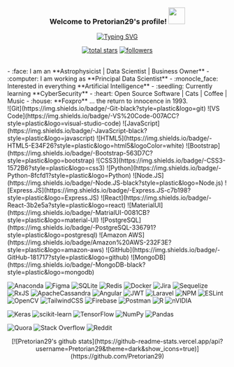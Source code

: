 <h3 align="center">
  Welcome to Pretorian29's profile!
  <img src="https://media.giphy.com/media/hvRJCLFzcasrR4ia7z/giphy.gif" width="38">
</h3>

<p align="center">
  <a href="https://git.io/typing-svg"><img src="https://readme-typing-svg.herokuapp.com?font=Fira+Code&size=21&pause=1000&color=841DAC&center=true&vCenter=true&width=600&lines=Aequat+omnes+cinis...;Astrophysics+-+Data+Science+-+CyberSecurity;Never+Stop+Learning" alt="Typing SVG" /></a>
</p>

<p align="center">
  <a href="https://github.com/Pretorian29?tab=repositories&sort=stargazers">
    <img alt="total stars" title="Total stars on GitHub" src="https://custom-icon-badges.demolab.com/github/stars/Pretorian29?color=55960c&style=for-the-badge&labelColor=488207&logo=star"/></a>
  <a href="https://github.com/Pretorian29?tab=followers">
    <img alt="followers" title="Follow me on Github" src="https://custom-icon-badges.demolab.com/github/followers/Pretorian29?color=236ad3&labelColor=1155ba&style=for-the-badge&logo=person-add&label=Follow&logoColor=white"/></a>  
</p>

<br>
-   :face: I am an **Astrophysicist | Data Scientist | Business Owner**
-   :computer: I am working as **Principal Data Scientist**
-   :monocle_face: Interested in everything **Artificial Intelligence**
-   :seedling: Currently learning **CyberSecurity**
-   :heart: Open Source Software | Cats | Coffee | Music
-   :house: **Foxpro** ... the return to innocence in 1993.
<br>

<div align = "left">
![Git](https://img.shields.io/badge/-Git-black?style=plastic&logo=git)
![VS Code](https://img.shields.io/badge/-VS%20Code-007ACC?style=plastic&logo=visual-studio-code)
![JavaScript](https://img.shields.io/badge/-JavaScript-black?style=plastic&logo=javascript)
![HTML5](https://img.shields.io/badge/-HTML5-E34F26?style=plastic&logo=html5&logoColor=white)
![Bootstrap](https://img.shields.io/badge/-Bootstrap-563D7C?style=plastic&logo=bootstrap)
![CSS3](https://img.shields.io/badge/-CSS3-1572B6?style=plastic&logo=css3)
![Python](https://img.shields.io/badge/-Python-8fcfd1?style=plastic&logo=Python)  
![Node.JS](https://img.shields.io/badge/-Node.JS-black?style=plastic&logo=Node.js) 
![Express.JS](https://img.shields.io/badge/-Express.JS-c7b198?style=plastic&logo=Express.JS)
![React](https://img.shields.io/badge/-React-3b2e5a?style=plastic&logo=react)
![MaterialUI](https://img.shields.io/badge/-MatrialUI-0081CB?style=plastic&logo=material-UI)
![PostgreSQL](https://img.shields.io/badge/-PostgreSQL-336791?style=plastic&logo=postgresql)
![Amazon AWS](https://img.shields.io/badge/Amazon%20AWS-232F3E?style=plastic&logo=amazon-aws)
![GitHub](https://img.shields.io/badge/-GitHub-181717?style=plastic&logo=github)
![MongoDB](https://img.shields.io/badge/-MongoDB-black?style=plastic&logo=mongodb)

![Anaconda](https://img.shields.io/badge/Anaconda-%2344A833.svg?style=for-the-badge&logo=anaconda&logoColor=white)
![Figma](https://img.shields.io/badge/figma-%23F24E1E.svg?style=for-the-badge&logo=figma&logoColor=white)
![SQLite](https://img.shields.io/badge/sqlite-%2307405e.svg?style=for-the-badge&logo=sqlite&logoColor=white)
![Redis](https://img.shields.io/badge/redis-%23DD0031.svg?style=for-the-badge&logo=redis&logoColor=white)
![Docker](https://img.shields.io/badge/docker-%230db7ed.svg?style=for-the-badge&logo=docker&logoColor=white)
![Jira](https://img.shields.io/badge/jira-%230A0FFF.svg?style=for-the-badge&logo=jira&logoColor=white)
![Sequelize](https://img.shields.io/badge/Sequelize-52B0E7?style=for-the-badge&logo=Sequelize&logoColor=white)
![RxJS](https://img.shields.io/badge/rxjs-%23B7178C.svg?style=for-the-badge&logo=reactivex&logoColor=white)
![ApacheCassandra](https://img.shields.io/badge/cassandra-%231287B1.svg?style=for-the-badge&logo=apache-cassandra&logoColor=white)
![Angular](https://img.shields.io/badge/angular-%23DD0031.svg?style=for-the-badge&logo=angular&logoColor=white)
![JWT](https://img.shields.io/badge/JWT-black?style=for-the-badge&logo=JSON%20web%20tokens)
![Laravel](https://img.shields.io/badge/laravel-%23FF2D20.svg?style=for-the-badge&logo=laravel&logoColor=white)
![NPM](https://img.shields.io/badge/NPM-%23000000.svg?style=for-the-badge&logo=npm&logoColor=white)
![ESLint](https://img.shields.io/badge/ESLint-4B3263?style=for-the-badge&logo=eslint&logoColor=white)
![OpenCV](https://img.shields.io/badge/opencv-%23white.svg?style=for-the-badge&logo=opencv&logoColor=white)
![TailwindCSS](https://img.shields.io/badge/tailwindcss-%2338B2AC.svg?style=for-the-badge&logo=tailwind-css&logoColor=white)
![Firebase](https://img.shields.io/badge/firebase-%23039BE5.svg?style=for-the-badge&logo=firebase)
![Postman](https://img.shields.io/badge/Postman-FF6C37?style=for-the-badge&logo=postman&logoColor=white)
![R](https://img.shields.io/badge/r-%23276DC3.svg?style=for-the-badge&logo=r&logoColor=white)
![nVIDIA](https://img.shields.io/badge/nVIDIA-%2376B900.svg?style=for-the-badge&logo=nVIDIA&logoColor=white)

![Keras](https://img.shields.io/badge/Keras-%23D00000.svg?style=for-the-badge&logo=Keras&logoColor=white)
![scikit-learn](https://img.shields.io/badge/scikit--learn-%23F7931E.svg?style=for-the-badge&logo=scikit-learn&logoColor=white)
![TensorFlow](https://img.shields.io/badge/TensorFlow-%23FF6F00.svg?style=for-the-badge&logo=TensorFlow&logoColor=white)
![NumPy](https://img.shields.io/badge/numpy-%23013243.svg?style=for-the-badge&logo=numpy&logoColor=white)
![Pandas](https://img.shields.io/badge/pandas-%23150458.svg?style=for-the-badge&logo=pandas&logoColor=white)

![Quora](https://img.shields.io/badge/Quora-%23B92B27.svg?style=for-the-badge&logo=Quora&logoColor=white)
![Stack Overflow](https://img.shields.io/badge/-Stackoverflow-FE7A16?style=for-the-badge&logo=stack-overflow&logoColor=white)
![Reddit](https://img.shields.io/badge/Reddit-%23FF4500.svg?style=for-the-badge&logo=Reddit&logoColor=white)
</div>

<div align = "center">
[![Pretorian29's github stats](https://github-readme-stats.vercel.app/api?username=Pretorian29&theme=dark&show_icons=true)](https://github.com/Pretorian29)
</div>

